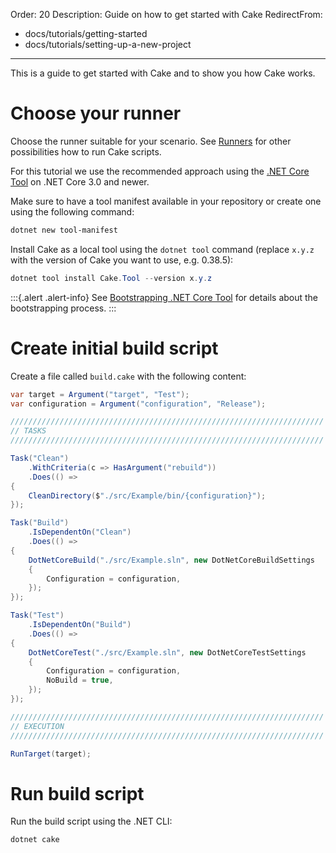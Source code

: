 Order: 20
Description: Guide on how to get started with Cake
RedirectFrom:
  - docs/tutorials/getting-started
  - docs/tutorials/setting-up-a-new-project
---

This is a guide to get started with Cake and to show you how Cake works.

# Choose your runner

Choose the runner suitable for your scenario.
See [Runners](../running-builds/runners) for other possibilities how to run Cake scripts.

For this tutorial we use the recommended approach using the [.NET Core Tool](../running-builds/runners/dotnet-core-tool)
on .NET Core 3.0 and newer.

Make sure to have a tool manifest available in your repository or create one using the following command:

```powershell
dotnet new tool-manifest
```

Install Cake as a local tool using the `dotnet tool` command (replace `x.y.z` with the version of Cake you want to use, e.g. 0.38.5):

```powershell
dotnet tool install Cake.Tool --version x.y.z
```

:::{.alert .alert-info}
See [Bootstrapping .NET Core Tool](../running-builds/runners/dotnet-core-tool#bootstrapping-for.net-core-tool) for details about the bootstrapping process.
:::

# Create initial build script

Create a file called `build.cake` with the following content:

```csharp
var target = Argument("target", "Test");
var configuration = Argument("configuration", "Release");

//////////////////////////////////////////////////////////////////////
// TASKS
//////////////////////////////////////////////////////////////////////

Task("Clean")
    .WithCriteria(c => HasArgument("rebuild"))
    .Does(() =>
{
    CleanDirectory($"./src/Example/bin/{configuration}");
});

Task("Build")
    .IsDependentOn("Clean")
    .Does(() =>
{
    DotNetCoreBuild("./src/Example.sln", new DotNetCoreBuildSettings
    {
        Configuration = configuration,
    });
});

Task("Test")
    .IsDependentOn("Build")
    .Does(() =>
{
    DotNetCoreTest("./src/Example.sln", new DotNetCoreTestSettings
    {
        Configuration = configuration,
        NoBuild = true,
    });
});

//////////////////////////////////////////////////////////////////////
// EXECUTION
//////////////////////////////////////////////////////////////////////

RunTarget(target);
```

# Run build script

Run the build script using the .NET CLI:

```powershell
dotnet cake
```
